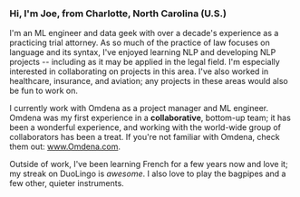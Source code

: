### Hi, I'm Joe, from Charlotte, North Carolina (U.S.)

I'm an ML engineer and data geek with over a decade's experience as a practicing trial attorney. As so much of the practice of law focuses on language and its syntax, I've enjoyed learning NLP and developing NLP projects -- including as it may be applied in the legal field.  I'm especially interested in collaborating on projects in this area.  I've also worked in healthcare, insurance, and aviation; any projects in these areas would also be fun to work on.

I currently work with Omdena as a project manager and ML engineer. Omdena was my first experience in a __collaborative__, bottom-up team; it has been a wonderful experience, and working with the world-wide group of collaborators has been a treat. If you're not familiar with Omdena, check them out: www.Omdena.com. 

Outside of work, I've been learning French for a few years now and love it; my streak on DuoLingo is _awesome_. I also love to play the bagpipes and a few other, quieter instruments. 



<!--
**jnels13/jnels13** is a ✨ _special_ ✨ repository because its `README.md` (this file) appears on your GitHub profile.

Here are some ideas to get you started:

- 🔭 I’m currently working on ...
- 🌱 I’m currently learning ...
- 👯 I’m looking to collaborate on ...
- 🤔 I’m looking for help with ...
- 💬 Ask me about ...
- 📫 How to reach me: ...
- 😄 Pronouns: ...
- ⚡ Fun fact: ...
-->

